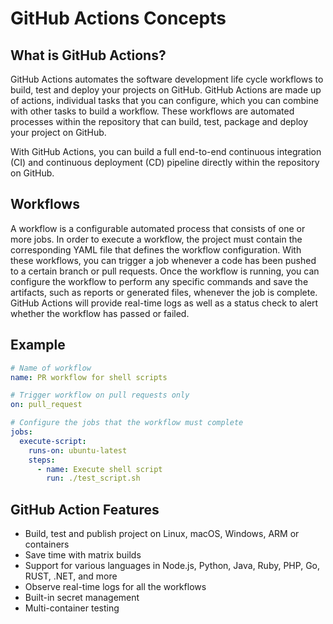 # GitHub Actions Concepts

## What is GitHub Actions?

GitHub Actions automates the software development life cycle workflows to build, test and deploy your projects on GitHub. GitHub Actions are made up of actions, individual tasks that you can configure, which you can combine with other tasks to build a workflow. These workflows are automated processes within the repository that can build, test, package and deploy your project on GitHub.

With GitHub Actions, you can build a full end-to-end continuous integration (CI) and continuous deployment (CD) pipeline directly within the repository on GitHub.

## Workflows

A workflow is a configurable automated process that consists of one or more jobs. In order to execute a workflow, the project must contain the corresponding YAML file that defines the workflow configuration. With these workflows, you can trigger a job whenever a code has been pushed to a certain branch or pull requests. Once the workflow is running, you can configure the workflow to perform any specific commands and save the artifacts, such as reports or generated files, whenever the job is complete. GitHub Actions will provide real-time logs as well as a status check to alert whether the workflow has passed or failed.

## Example

```yaml
# Name of workflow
name: PR workflow for shell scripts

# Trigger workflow on pull requests only
on: pull_request

# Configure the jobs that the workflow must complete
jobs:
  execute-script:
    runs-on: ubuntu-latest
    steps:
      - name: Execute shell script
        run: ./test_script.sh
```

## GitHub Action Features

- Build, test and publish project on Linux, macOS, Windows, ARM or containers
- Save time with matrix builds
- Support for various languages in Node.js, Python, Java, Ruby, PHP, Go, RUST, .NET, and more
- Observe real-time logs for all the workflows
- Built-in secret management
- Multi-container testing
